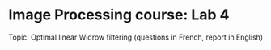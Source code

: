 # Image Processing course: Lab 4
Topic: Optimal linear Widrow filtering (questions in French, report in English)
